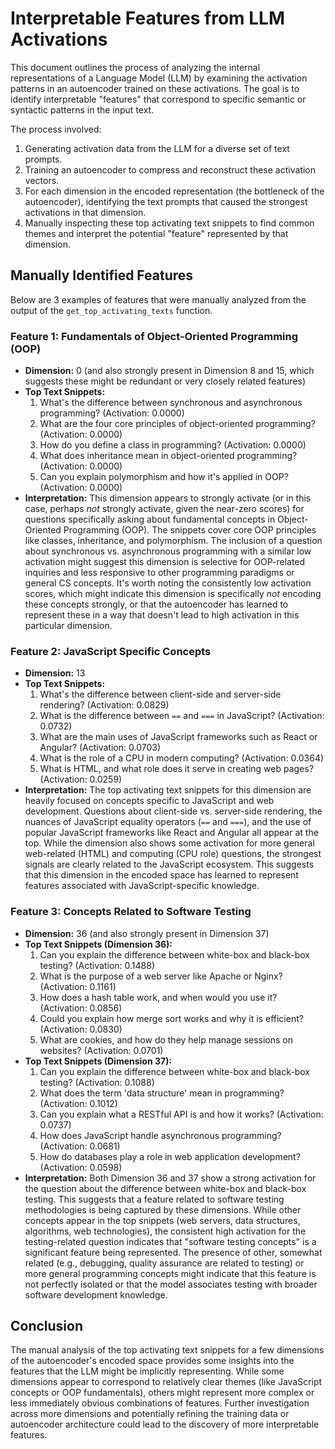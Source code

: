 # Interpretable Features from LLM Activations

This document outlines the process of analyzing the internal representations of a Language Model (LLM) by examining the activation patterns in an autoencoder trained on these activations. The goal is to identify interpretable "features" that correspond to specific semantic or syntactic patterns in the input text.

The process involved:
1.  Generating activation data from the LLM for a diverse set of text prompts.
2.  Training an autoencoder to compress and reconstruct these activation vectors.
3.  For each dimension in the encoded representation (the bottleneck of the autoencoder), identifying the text prompts that caused the strongest activations in that dimension.
4.  Manually inspecting these top activating text snippets to find common themes and interpret the potential "feature" represented by that dimension.

## Manually Identified Features

Below are 3 examples of features that were manually analyzed from the output of the `get_top_activating_texts` function.

### Feature 1: Fundamentals of Object-Oriented Programming (OOP)

* **Dimension:** 0 (and also strongly present in Dimension 8 and 15, which suggests these might be redundant or very closely related features)
* **Top Text Snippets:**
    1.  What's the difference between synchronous and asynchronous programming? (Activation: 0.0000)
    2.  What are the four core principles of object-oriented programming? (Activation: 0.0000)
    3.  How do you define a class in programming? (Activation: 0.0000)
    4.  What does inheritance mean in object-oriented programming? (Activation: 0.0000)
    5.  Can you explain polymorphism and how it's applied in OOP? (Activation: 0.0000)
* **Interpretation:** This dimension appears to strongly activate (or in this case, perhaps *not* strongly activate, given the near-zero scores) for questions specifically asking about fundamental concepts in Object-Oriented Programming (OOP). The snippets cover core OOP principles like classes, inheritance, and polymorphism. The inclusion of a question about synchronous vs. asynchronous programming with a similar low activation might suggest this dimension is selective for OOP-related inquiries and less responsive to other programming paradigms or general CS concepts. It's worth noting the consistently low activation scores, which might indicate this dimension is specifically *not* encoding these concepts strongly, or that the autoencoder has learned to represent these in a way that doesn't lead to high activation in this particular dimension.

### Feature 2: JavaScript Specific Concepts

* **Dimension:** 13
* **Top Text Snippets:**
    1.  What's the difference between client-side and server-side rendering? (Activation: 0.0829)
    2.  What is the difference between `==` and `===` in JavaScript? (Activation: 0.0732)
    3.  What are the main uses of JavaScript frameworks such as React or Angular? (Activation: 0.0703)
    4.  What is the role of a CPU in modern computing? (Activation: 0.0364)
    5.  What is HTML, and what role does it serve in creating web pages? (Activation: 0.0259)
* **Interpretation:** The top activating text snippets for this dimension are heavily focused on concepts specific to JavaScript and web development. Questions about client-side vs. server-side rendering, the nuances of JavaScript equality operators (`==` and `===`), and the use of popular JavaScript frameworks like React and Angular all appear at the top. While the dimension also shows some activation for more general web-related (HTML) and computing (CPU role) questions, the strongest signals are clearly related to the JavaScript ecosystem. This suggests that this dimension in the encoded space has learned to represent features associated with JavaScript-specific knowledge.

### Feature 3: Concepts Related to Software Testing

* **Dimension:** 36 (and also strongly present in Dimension 37)
* **Top Text Snippets (Dimension 36):**
    1.  Can you explain the difference between white-box and black-box testing? (Activation: 0.1488)
    2.  What is the purpose of a web server like Apache or Nginx? (Activation: 0.1161)
    3.  How does a hash table work, and when would you use it? (Activation: 0.0856)
    4.  Could you explain how merge sort works and why it is efficient? (Activation: 0.0830)
    5.  What are cookies, and how do they help manage sessions on websites? (Activation: 0.0701)
* **Top Text Snippets (Dimension 37):**
    1.  Can you explain the difference between white-box and black-box testing? (Activation: 0.1088)
    2.  What does the term 'data structure' mean in programming? (Activation: 0.1012)
    3.  Can you explain what a RESTful API is and how it works? (Activation: 0.0737)
    4.  How does JavaScript handle asynchronous programming? (Activation: 0.0681)
    5.  How do databases play a role in web application development? (Activation: 0.0598)
* **Interpretation:** Both Dimension 36 and 37 show a strong activation for the question about the difference between white-box and black-box testing. This suggests that a feature related to software testing methodologies is being captured by these dimensions. While other concepts appear in the top snippets (web servers, data structures, algorithms, web technologies), the consistent high activation for the testing-related question indicates that "software testing concepts" is a significant feature being represented. The presence of other, somewhat related (e.g., debugging, quality assurance are related to testing) or more general programming concepts might indicate that this feature is not perfectly isolated or that the model associates testing with broader software development knowledge.

## Conclusion

The manual analysis of the top activating text snippets for a few dimensions of the autoencoder's encoded space provides some insights into the features that the LLM might be implicitly representing. While some dimensions appear to correspond to relatively clear themes (like JavaScript concepts or OOP fundamentals), others might represent more complex or less immediately obvious combinations of features. Further investigation across more dimensions and potentially refining the training data or autoencoder architecture could lead to the discovery of more interpretable features.
